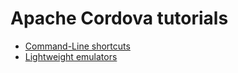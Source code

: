# Apache Cordova tutorials

* [Command-Line shortcuts](command-line.md)
* [Lightweight emulators](emulators.md)
